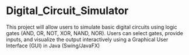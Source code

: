 # Digital_Circuit_Simulator
This project will allow users to simulate basic digital circuits using logic gates (AND, OR, NOT, XOR, NAND, NOR). Users can select gates, provide inputs, and visualize the output interactively using a Graphical User Interface (GUI) in Java (Swing/JavaFX)
